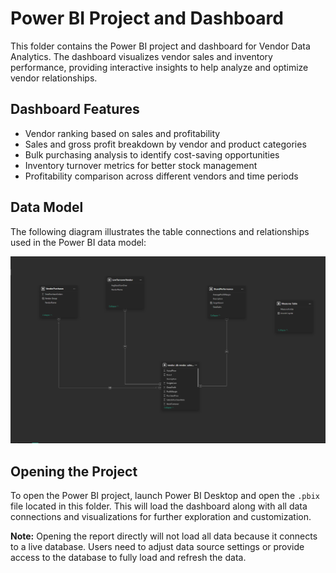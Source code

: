 # Power BI Project and Dashboard

This folder contains the Power BI project and dashboard for Vendor Data Analytics. The dashboard visualizes vendor sales and inventory performance, providing interactive insights to help analyze and optimize vendor relationships.

## Dashboard Features

- Vendor ranking based on sales and profitability  
- Sales and gross profit breakdown by vendor and product categories  
- Bulk purchasing analysis to identify cost-saving opportunities  
- Inventory turnover metrics for better stock management  
- Profitability comparison across different vendors and time periods  

## Data Model

The following diagram illustrates the table connections and relationships used in the Power BI data model:

![Data Model](/Images/DataMap.png)

## Opening the Project

To open the Power BI project, launch Power BI Desktop and open the `.pbix` file located in this folder. This will load the dashboard along with all data connections and visualizations for further exploration and customization.

**Note:** Opening the report directly will not load all data because it connects to a live database. Users need to adjust data source settings or provide access to the database to fully load and refresh the data.
